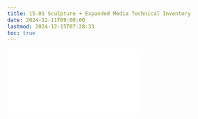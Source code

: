 ```yaml
---
title: 15.01 Sculpture + Expanded Media Technical Inventory
date: 2024-12-11T09:00:00
lastmod: 2024-12-15T07:28:33
toc: true
---
```


![Link to included file content](../../../../sculpture/sculpture-and-expanded-media-technical-inventory.md)

